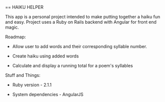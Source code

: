 == HAIKU HELPER

This app is a personal project intended to make putting together a haiku fun and easy.
Project uses a Ruby on Rails backend with Angular for front end magic.

Roadmap:

* Allow user to add words and their corresponding syllable number.

* Create haiku using added words

* Calculate and display a running total for a poem's syllables

Stuff and Things:

* Ruby version - 2.1.1

* System dependencies - AngularJS

